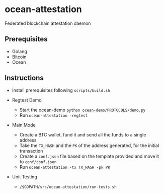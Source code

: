 # ocean-attestation
Federated blockchain attestation daemon

## Prerequisites
* Golang
* Bitcoin
* Ocean

## Instructions

- Install prerequisites following `scripts/build.sh`

- Regtest Demo
    - Start the ocean-demo `python ocean-demo/PROTOCOLS/demo.py`
    - Run `ocean-attestation -regtest`

- Main Mode
    - Create a BTC wallet, fund it and send all the funds to a single address
    - Take the `TX_HASH` and the `PK` of the address generated, for the initial transaction
    - Create a `conf.json` file based on the template provided and move it to `conf/conf.json`
    - Run `ocean-attestation -tx TX_HASH -pk PK`

- Unit Testing
    - `/$GOPATH/src/ocean-attestation/run-tests.sh`
